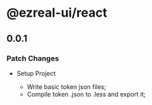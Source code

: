 # @ezreal-ui/react

## 0.0.1

### Patch Changes

- Setup Project

  - Write basic token json files;
  - Compile token .json to .less and export it;
